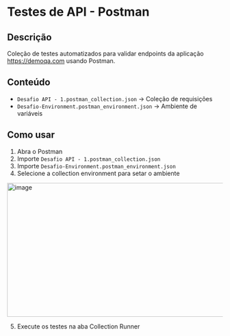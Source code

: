 # Testes de API - Postman

## Descrição
Coleção de testes automatizados para validar endpoints da aplicação https://demoqa.com usando Postman.

## Conteúdo
- `Desafio API - 1.postman_collection.json` → Coleção de requisições
- `Desafio-Environment.postman_environment.json` → Ambiente de variáveis

## Como usar
1. Abra o Postman
2. Importe `Desafio API - 1.postman_collection.json`
3. Importe `Desafio-Environment.postman_environment.json`
4. Selecione a collection environment para setar o ambiente
<img width="527" height="313" alt="image" src="https://github.com/user-attachments/assets/f459ee88-2631-458c-8687-8854e6b04ec4" />

5. Execute os testes na aba Collection Runner
